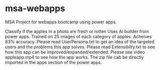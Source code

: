 # msa-webapps
MSA Project for webapps bootcamp using power apps.

Classify if the apples in a photo are fresh or rotten
Uses AI builder from power apps.
Trained on 25 images of each category of apples.
Acheives 83% accuracy.
Please read UserPersona.txt to get an idea of the targeted users and the problems this app solves.
Please read Extensibilty.txt to see how this app can be improved/expanded/extended.
Please see video appleapp.mp4 to see how the app works.
The zip file cab be directly imported in the apps section of the power apps.
